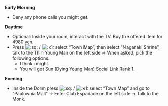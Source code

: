 **Early Morning**

- Deny any phone calls you might get.

**Daytime**

- Optional: Inside your room, interact with the TV. Buy the offered Item for 4980 yen.
- Press ![:sq:](https://www.powerpyx.com/wp-includes/images/smilies/square.png) / ![:x1:](https://www.powerpyx.com/wp-includes/images/smilies/x1.png) select “Town Map”, then select “Naganaki Shrine”, talk to the Thin Young Man on the left side -> When asked, pick the following options.
  - I think i might.
  - You will get Sun (Dying Young Man) Social Link Rank 1.

**Evening**

- Inside the Dorm press ![:sq:](https://www.powerpyx.com/wp-includes/images/smilies/square.png) / ![:x1:](https://www.powerpyx.com/wp-includes/images/smilies/x1.png) select “Town Map” and go to “Paulownia Mall” -> Enter Club Espadade on the left side -> Talk to the Monk.
